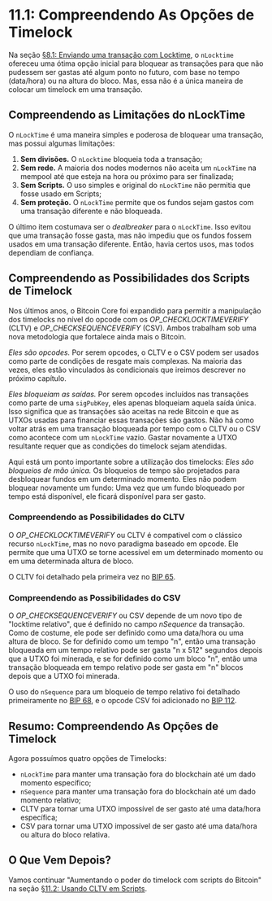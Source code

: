 # 11.1: Compreendendo As Opções de Timelock

Na seção [§8.1: Enviando uma transação com Locktime](08_1_Sending_a_Transaction_with_a_Locktime.md), o ```nLocktime``` ofereceu uma ótima opção inicial para bloquear as transações para que não pudessem ser gastas até algum ponto no futuro, com base no tempo (data/hora) ou na altura do bloco. Mas, essa não é a única maneira de colocar um timelock em uma transação.

## Compreendendo as Limitações do nLockTime

O ```nLockTime``` é uma maneira simples e poderosa de bloquear uma transação, mas possui algumas limitações:

1. **Sem divisões.** O `nLocktime` bloqueia toda a transação;
2. **Sem rede.** A maioria dos nodes modernos não aceita um ```nLockTime``` na mempool até que esteja na hora ou próximo para ser finalizada;
3. **Sem Scripts.** O uso simples e original do ```nLockTime``` não permitia que fosse usado em Scripts;
4. **Sem proteção.** O ```nLockTime``` permite que os fundos sejam gastos com uma transação diferente e não bloqueada.

O último item costumava ser o _dealbreaker_ para o ```nLockTime```. Isso evitou que uma transação fosse gasta, mas não impediu que os fundos fossem usados em uma transação diferente. Então, havia certos usos, mas todos dependiam de confiança.

## Compreendendo as Possibilidades dos Scripts de Timelock

Nos últimos anos, o Bitcoin Core foi expandido para permitir a manipulação dos timelocks no nível do opcode com os _OP_CHECKLOCKTIMEVERIFY_ (CLTV) e _OP_CHECKSEQUENCEVERIFY_ (CSV). Ambos trabalham sob uma nova metodologia que fortalece ainda mais o Bitcoin.

_Eles são opcodes._ Por serem opcodes, o CLTV e o CSV podem ser usados ​​como parte de condições de resgate mais complexas. Na maioria das vezes, eles estão vinculados às condicionais que ireimos descrever no próximo capítulo.

_Eles bloqueiam as saídas._ Por serem opcodes incluídos nas transações como parte de uma ```sigPubKey```, eles apenas bloqueiam aquela saída única. Isso significa que as transações são aceitas na rede Bitcoin e que as UTXOs usadas ​​para financiar essas transações são gastos. Não há como voltar atrás em uma transação bloqueada por tempo com o CLTV ou o CSV como acontece com um ```nLockTime``` vazio. Gastar novamente a UTXO resultante requer que as condições do timelock sejam atendidas.

Aqui está um ponto importante sobre a utilização dos timelocks: _Eles são bloqueios de mão única._ Os bloqueios de tempo são projetados para desbloquear fundos em um determinado momento. Eles não podem bloquear novamente um fundo: Uma vez que um fundo bloqueado por tempo está disponível, ele ficará disponível para ser gasto.

### Compreendendo as Possibilidades do CLTV

O _OP_CHECKLOCKTIMEVERIFY_ ou CLTV é compativel com o clássico recurso ```nLockTime```, mas no novo paradigma baseado em opcode. Ele permite que uma UTXO se torne acessível em um determinado momento ou em uma determinada altura de bloco.

O CLTV foi detalhado pela primeira vez no [BIP 65](https://github.com/bitcoin/bips/blob/master/bip-0065.mediawiki).

### Compreendendo as Possibilidades do CSV

O _OP_CHECKSEQUENCEVERIFY_ ou CSV depende de um novo tipo de "locktime relativo", que é definido no campo _nSequence_ da transação. Como de costume, ele pode ser definido como uma data/hora ou uma altura de bloco. Se for definido como um tempo "n", então uma transação bloqueada em um tempo relativo pode ser gasta "n x 512" segundos depois que a UTXO foi minerada, e se for definido como um bloco "n", então uma transação bloqueada em tempo relativo pode ser gasta em "n" blocos depois que a UTXO foi minerada.

O uso do ```nSequence``` para um bloqueio de tempo relativo foi detalhado primeiramente no [BIP 68](https://github.com/bitcoin/bips/blob/master/bip-0068.mediawiki), e o opcode CSV foi adicionado no [BIP 112](https://github.com/bitcoin/bips/blob/master/bip-0112.mediawiki).

## Resumo: Compreendendo As Opções de Timelock

Agora possuímos quatro opções de Timelocks:

* ```nLockTime``` para manter uma transação fora do blockchain até um dado momento específico;
* ```nSequence``` para manter uma transação fora do blockchain até um dado momento relativo;
* CLTV para tornar uma UTXO impossível de ser gasto até uma data/hora específica;
* CSV para tornar uma UTXO impossível de ser gasto até uma data/hora ou altura do bloco relativa.

## O Que Vem Depois?

Vamos continuar "Aumentando o poder do timelock com scripts do Bitcoin" na seção [§11.2: Usando CLTV em Scripts](11_2_Using_CLTV_in_Scripts.md).